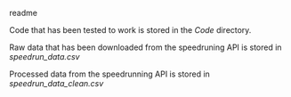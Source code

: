 readme

Code that has been tested to work is stored in the *Code* directory. 

Raw data that has been downloaded from the speedruning API is stored in *speedrun_data.csv*

Processed data from the speedrunning API is stored in *speedrun_data_clean.csv*

